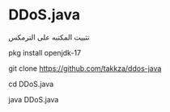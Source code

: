 # DDoS.java
تثبيت المكتبه على الترمكس

pkg install openjdk-17

git clone https://github.com/takkza/ddos-java

cd DDoS.java

java DDoS.java
